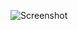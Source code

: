 ![Screenshot](https://raw.githubusercontent.com/Cryakl/Ultimate-RAT-Collection/refs/heads/main/XWorm/XWorm%20V5.1/Screenshot.png)
